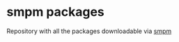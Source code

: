 # smpm packages

Repository with all the packages downloadable via [smpm](https://github.com/ianlucas/smpm)
